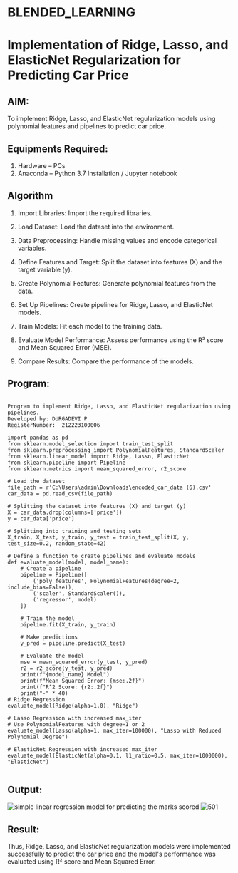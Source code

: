 # BLENDED_LEARNING
# Implementation of Ridge, Lasso, and ElasticNet Regularization for Predicting Car Price

## AIM:
To implement Ridge, Lasso, and ElasticNet regularization models using polynomial features and pipelines to predict car price.

## Equipments Required:
1. Hardware – PCs
2. Anaconda – Python 3.7 Installation / Jupyter notebook

## Algorithm
1. Import Libraries:
Import the required libraries.

2. Load Dataset:
Load the dataset into the environment.

3. Data Preprocessing:
Handle missing values and encode categorical variables.

4. Define Features and Target:
Split the dataset into features (X) and the target variable (y).

5. Create Polynomial Features:
Generate polynomial features from the data.

6. Set Up Pipelines:
Create pipelines for Ridge, Lasso, and ElasticNet models.

7. Train Models:
Fit each model to the training data.

8. Evaluate Model Performance:
Assess performance using the R² score and Mean Squared Error (MSE).

9. Compare Results:
Compare the performance of the models.
## Program:
```

Program to implement Ridge, Lasso, and ElasticNet regularization using pipelines.
Developed by: DURGADEVI P
RegisterNumber:  212223100006

import pandas as pd
from sklearn.model_selection import train_test_split
from sklearn.preprocessing import PolynomialFeatures, StandardScaler
from sklearn.linear_model import Ridge, Lasso, ElasticNet
from sklearn.pipeline import Pipeline
from sklearn.metrics import mean_squared_error, r2_score

# Load the dataset
file_path = r'C:\Users\admin\Downloads\encoded_car_data (6).csv'
car_data = pd.read_csv(file_path)

# Splitting the dataset into features (X) and target (y)
X = car_data.drop(columns=['price'])
y = car_data['price']

# Splitting into training and testing sets
X_train, X_test, y_train, y_test = train_test_split(X, y, test_size=0.2, random_state=42)

# Define a function to create pipelines and evaluate models
def evaluate_model(model, model_name):
    # Create a pipeline
    pipeline = Pipeline([
        ('poly_features', PolynomialFeatures(degree=2, include_bias=False)),
        ('scaler', StandardScaler()),
        ('regressor', model)
    ])
    
    # Train the model
    pipeline.fit(X_train, y_train)
    
    # Make predictions
    y_pred = pipeline.predict(X_test)
    
    # Evaluate the model
    mse = mean_squared_error(y_test, y_pred)
    r2 = r2_score(y_test, y_pred)
    print(f"{model_name} Model")
    print(f"Mean Squared Error: {mse:.2f}")
    print(f"R^2 Score: {r2:.2f}")
    print("-" * 40)
# Ridge Regression
evaluate_model(Ridge(alpha=1.0), "Ridge")

# Lasso Regression with increased max_iter
# Use PolynomialFeatures with degree=1 or 2
evaluate_model(Lasso(alpha=1, max_iter=100000), "Lasso with Reduced Polynomial Degree")

# ElasticNet Regression with increased max_iter
evaluate_model(ElasticNet(alpha=0.1, l1_ratio=0.5, max_iter=1000000), "ElasticNet")


```

## Output:
![simple linear regression model for predicting the marks scored](sam.png)
![501](https://github.com/user-attachments/assets/ed4d9f6b-7092-4d71-b626-d8a6ba4bbe86)

## Result:
Thus, Ridge, Lasso, and ElasticNet regularization models were implemented successfully to predict the car price and the model's performance was evaluated using R² score and Mean Squared Error.
